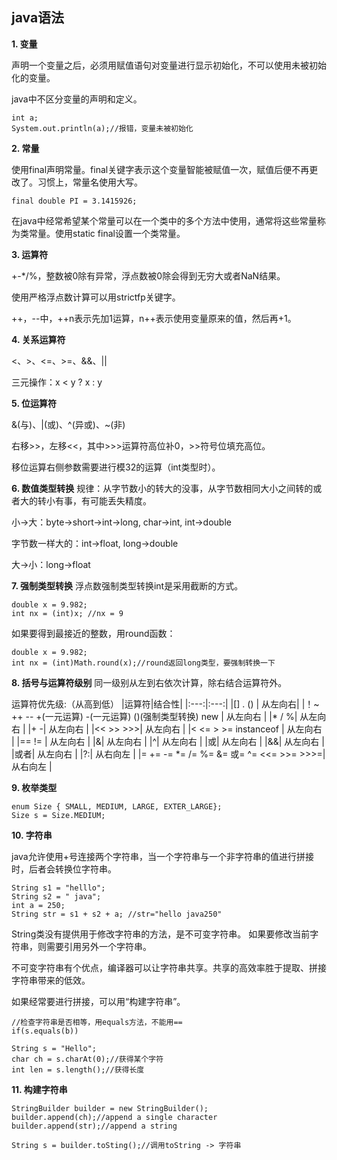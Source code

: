 ## java语法
**1. 变量**

声明一个变量之后，必须用赋值语句对变量进行显示初始化，不可以使用未被初始化的变量。

java中不区分变量的声明和定义。

~~~
int a;
System.out.println(a);//报错，变量未被初始化
~~~

**2. 常量**

使用final声明常量。final关键字表示这个变量智能被赋值一次，赋值后便不再更改了。习惯上，常量名使用大写。
~~~~
final double PI = 3.1415926;
~~~~

在java中经常希望某个常量可以在一个类中的多个方法中使用，通常将这些常量称为类常量。使用static final设置一个类常量。

**3. 运算符**

+-*/%，整数被0除有异常，浮点数被0除会得到无穷大或者NaN结果。

使用严格浮点数计算可以用strictfp关键字。

++，--中，++n表示先加1运算，n++表示使用变量原来的值，然后再+1。

**4. 关系运算符**

<、>、<=、>=、&&、||

三元操作：x < y ? x : y

**5. 位运算符**

&(与)、|(或)、^(异或)、~(非)

右移>>，左移<<，其中>>>运算符高位补0，>>符号位填充高位。

移位运算右侧参数需要进行模32的运算（int类型时）。

**6. 数值类型转换**
规律：从字节数小的转大的没事，从字节数相同大小之间转的或者大的转小有事，有可能丢失精度。

小->大：byte->short->int->long, char->int, int->double

字节数一样大的：int->float, long->double

大->小：long->float

**7. 强制类型转换**
浮点数强制类型转换int是采用截断的方式。
~~~~
double x = 9.982;
int nx = (int)x; //nx = 9
~~~~
如果要得到最接近的整数，用round函数：
~~~
double x = 9.982;
int nx = (int)Math.round(x);//round返回long类型，要强制转换一下
~~~

**8. 括号与运算符级别**
同一级别从左到右依次计算，除右结合运算符外。

运算符优先级:（从高到低）
|运算符|结合性|
|:---:|:---:|
|[] . () | 从左向右|
|！~ ++ -- +(一元运算) -(一元运算) ()(强制类型转换) new | 从左向右 |
|* / %| 从左向右 |
|+ -| 从左向右 |
|<< >> >>>| 从左向右 |
|< <= > >= instanceof | 从左向右 |
|== != | 从左向右 |
|&| 从左向右 |
|^| 从左向右 |
|或| 从左向右 |
|&&| 从左向右 |
|或者| 从左向右 |
|?:| 从右向左 |
|= += -= *= /= %= &=  或=  ^=  <<=  >>=  >>>=|从右向左 |

**9. 枚举类型**
~~~
enum Size { SMALL, MEDIUM, LARGE, EXTER_LARGE};
Size s = Size.MEDIUM;
~~~

**10. 字符串**

java允许使用+号连接两个字符串，当一个字符串与一个非字符串的值进行拼接时，后者会转换位字符串。
~~~
String s1 = "helllo";
String s2 = " java";
int a = 250;
String str = s1 + s2 + a; //str="hello java250"
~~~
String类没有提供用于修改字符串的方法，是不可变字符串。
如果要修改当前字符串，则需要引用另外一个字符串。

不可变字符串有个优点，编译器可以让字符串共享。共享的高效率胜于提取、拼接字符串带来的低效。

如果经常要进行拼接，可以用“构建字符串”。

~~~
//检查字符串是否相等，用equals方法，不能用==
if(s.equals(b))

String s = "Hello";
char ch = s.charAt(0);//获得某个字符
int len = s.length();//获得长度
~~~

**11. 构建字符串**
~~~~
StringBuilder builder = new StringBuilder();
builder.append(ch);//append a single character
builder.append(str);//append a string

String s = builder.toSting();//调用toString -> 字符串
~~~~

